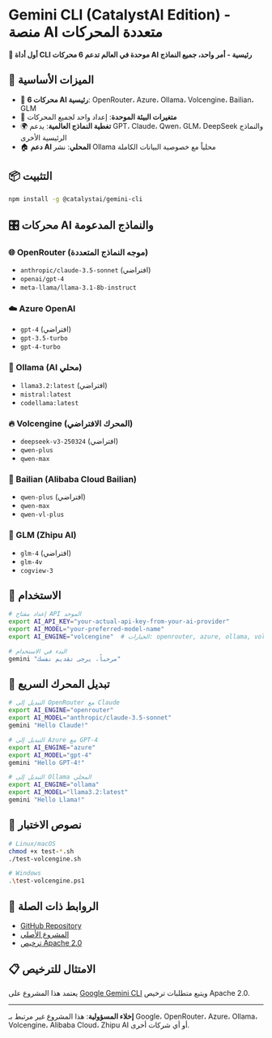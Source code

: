 # Gemini CLI (CatalystAI Edition) - منصة AI متعددة المحركات

**🚀 أول أداة CLI موحدة في العالم تدعم 6 محركات AI رئيسية - أمر واحد، جميع النماذج**

## 🌟 الميزات الأساسية

- 🎯 **6 محركات AI رئيسية**: OpenRouter، Azure، Ollama، Volcengine، Bailian، GLM
- 🔄 **متغيرات البيئة الموحدة**: إعداد واحد لجميع المحركات
- 🌍 **تغطية النماذج العالمية**: يدعم GPT، Claude، Qwen، GLM، DeepSeek والنماذج الرئيسية الأخرى
- 🏠 **دعم AI المحلي**: نشر Ollama محلياً مع خصوصية البيانات الكاملة

## 📦 التثبيت

```bash
npm install -g @catalystai/gemini-cli
```

## 🎛️ محركات AI والنماذج المدعومة

### 🌐 OpenRouter (موجه النماذج المتعددة)
- `anthropic/claude-3.5-sonnet` (افتراضي)
- `openai/gpt-4`
- `meta-llama/llama-3.1-8b-instruct`

### ☁️ Azure OpenAI
- `gpt-4` (افتراضي)
- `gpt-3.5-turbo`
- `gpt-4-turbo`

### 🦙 Ollama (AI محلي)
- `llama3.2:latest` (افتراضي)
- `mistral:latest`
- `codellama:latest`

### 🔥 Volcengine (المحرك الافتراضي)
- `deepseek-v3-250324` (افتراضي)
- `qwen-plus`
- `qwen-max`

### 🌊 Bailian (Alibaba Cloud Bailian)
- `qwen-plus` (افتراضي)
- `qwen-max`
- `qwen-vl-plus`

### 🧠 GLM (Zhipu AI)
- `glm-4` (افتراضي)
- `glm-4v`
- `cogview-3`

## 🚀 الاستخدام

```bash
# إعداد مفتاح API الموحد
export AI_API_KEY="your-actual-api-key-from-your-ai-provider"
export AI_MODEL="your-preferred-model-name"
export AI_ENGINE="volcengine"  # الخيارات: openrouter, azure, ollama, volcengine, bailian, glm

# البدء في الاستخدام
gemini "مرحباً، يرجى تقديم نفسك"
```

## 🔧 تبديل المحرك السريع

```bash
# التبديل إلى OpenRouter مع Claude
export AI_ENGINE="openrouter"
export AI_MODEL="anthropic/claude-3.5-sonnet"
gemini "Hello Claude!"

# التبديل إلى Azure مع GPT-4
export AI_ENGINE="azure"
export AI_MODEL="gpt-4"
gemini "Hello GPT-4!"

# التبديل إلى Ollama المحلي
export AI_ENGINE="ollama"
export AI_MODEL="llama3.2:latest"
gemini "Hello Llama!"
```

## 🧪 نصوص الاختبار

```bash
# Linux/macOS
chmod +x test-*.sh
./test-volcengine.sh

# Windows
.\test-volcengine.ps1
```

## 🔗 الروابط ذات الصلة

- [GitHub Repository](https://github.com/chameleon-nexus/gemini-cli)
- [المشروع الأصلي](https://github.com/google-gemini/gemini-cli)
- [ترخيص Apache 2.0](https://www.apache.org/licenses/LICENSE-2.0)

## 📋 الامتثال للترخيص

يعتمد هذا المشروع على [Google Gemini CLI](https://github.com/google-gemini/gemini-cli) ويتبع متطلبات ترخيص Apache 2.0.

---

**إخلاء المسؤولية**: هذا المشروع غير مرتبط بـ Google، OpenRouter، Azure، Ollama، Volcengine، Alibaba Cloud، Zhipu AI أو أي شركات أخرى.
